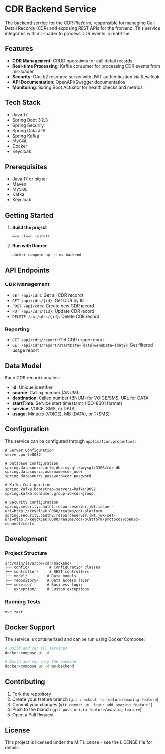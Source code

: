 # CDR Backend Service

The backend service for the CDR Platform, responsible for managing Call Detail Records (CDR) and exposing REST APIs for the frontend. This service integrates with ms-loader to process CDR events in real-time.

## Features

- **CDR Management**: CRUD operations for call detail records
- **Real-time Processing**: Kafka consumer for processing CDR events from ms-loader
- **Security**: OAuth2 resource server with JWT authentication via Keycloak
- **API Documentation**: OpenAPI/Swagger documentation
- **Monitoring**: Spring Boot Actuator for health checks and metrics

## Tech Stack

- Java 17
- Spring Boot 3.2.3
- Spring Security
- Spring Data JPA
- Spring Kafka
- MySQL
- Docker
- Keycloak

## Prerequisites

- Java 17 or higher
- Maven
- MySQL
- Kafka
- Keycloak

## Getting Started

1. **Build the project**
   ```bash
   mvn clean install
   ```

2. **Run with Docker**
   ```bash
   docker-compose up -d ms-backend
   ```

## API Endpoints

### CDR Management
- `GET /api/cdrs`: Get all CDR records
- `GET /api/cdrs/{id}`: Get CDR by ID
- `POST /api/cdrs`: Create new CDR record
- `PUT /api/cdrs/{id}`: Update CDR record
- `DELETE /api/cdrs/{id}`: Delete CDR record

### Reporting
- `GET /api/cdrs/report`: Get CDR usage report
- `GET /api/cdrs/report?startDate={date}&endDate={date}`: Get filtered usage report

## Data Model

Each CDR record contains:
- **id**: Unique identifier
- **source**: Calling number (ANUM)
- **destination**: Called number (BNUM) for VOICE/SMS, URL for DATA
- **startTime**: Service start timestamp (ISO-8601 format)
- **service**: VOICE, SMS, or DATA
- **usage**: Minutes (VOICE), MB (DATA), or 1 (SMS)

## Configuration

The service can be configured through `application.properties`:

```properties
# Server Configuration
server.port=8082

# Database Configuration
spring.datasource.url=jdbc:mysql://mysql:3306/cdr_db
spring.datasource.username=cdr_user
spring.datasource.password=cdr_password

# Kafka Configuration
spring.kafka.bootstrap-servers=kafka:9092
spring.kafka.consumer.group-id=cdr-group

# Security Configuration
spring.security.oauth2.resourceserver.jwt.issuer-uri=http://keycloak:8080/realms/cdr-platform
spring.security.oauth2.resourceserver.jwt.jwk-set-uri=http://keycloak:8080/realms/cdr-platform/protocol/openid-connect/certs
```

## Development

### Project Structure

```
src/main/java/com/cdr/backend/
├── config/         # Configuration classes
├── controller/     # REST controllers
├── model/         # Data models
├── repository/    # Data access layer
├── service/       # Business logic
└── exception/     # Custom exceptions
```

### Running Tests

```bash
mvn test
```

## Docker Support

The service is containerized and can be run using Docker Compose:

```bash
# Build and run all services
docker-compose up -d

# Build and run only the backend
docker-compose up -d ms-backend
```

## Contributing

1. Fork the repository
2. Create your feature branch (`git checkout -b feature/amazing-feature`)
3. Commit your changes (`git commit -m 'feat: add amazing feature'`)
4. Push to the branch (`git push origin feature/amazing-feature`)
5. Open a Pull Request

## License

This project is licensed under the MIT License - see the LICENSE file for details. 